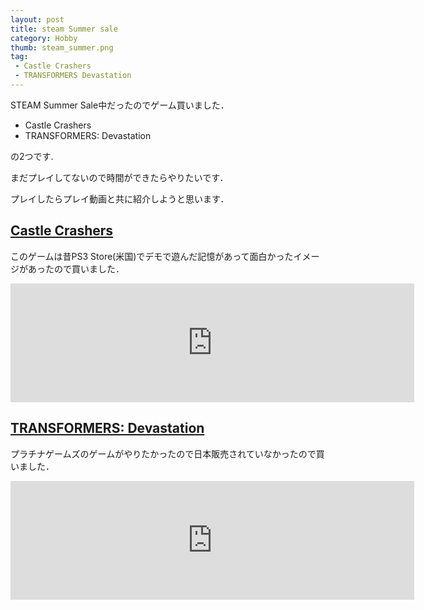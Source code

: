 ```yaml
---
layout: post
title: steam Summer sale
category: Hobby
thumb: steam_summer.png
tag:
 - Castle Crashers
 - TRANSFORMERS Devastation
---
```


STEAM Summer Sale中だったのでゲーム買いました．

 * Castle Crashers
 * TRANSFORMERS: Devastation

の2つです.

まだプレイしてないので時間ができたらやりたいです．

プレイしたらプレイ動画と共に紹介しようと思います．

## [Castle Crashers](http://store.steampowered.com/app/204360/Castle_Crashers/)

このゲームは昔PS3 Store(米国)でデモで遊んだ記憶があって面白かったイメージがあったので買いました．

<iframe class="hidden-xs" src="http://store.steampowered.com/widget/204360/16675/" frameborder="0" width="646" height="190"></iframe>

## [TRANSFORMERS: Devastation](http://store.steampowered.com/app/338930/TRANSFORMERS_Devastation/)

プラチナゲームズのゲームがやりたかったので日本販売されていなかったので買いました．

<iframe class="hidden-xs" src="http://store.steampowered.com/widget/338930/56600/" frameborder="0" width="646" height="190"></iframe>
